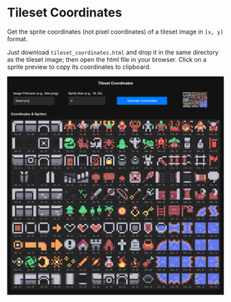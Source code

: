 # Tileset Coordinates

Get the sprite coordinates (not pixel coordinates) of a tileset image in `[x, y]` format.

Just download `tileset_coordinates.html` and drop it in the same directory as the tileset image; then open the html file in your browser. Click on a sprite preview to copy its coordinates to clipboard. 

![alt text](https://raw.githubusercontent.com/UnaiYecora/Tileset-Coordinates/refs/heads/main/preview.png "Logo Title Text 1")
